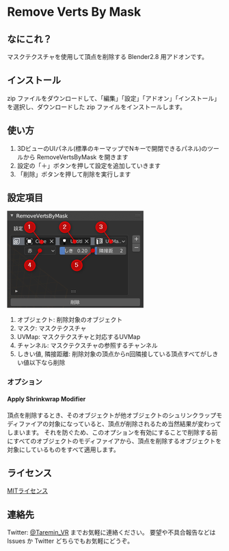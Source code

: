# Remove Verts By Mask

## なにこれ？

マスクテクスチャを使用して頂点を削除する Blender2.8 用アドオンです。


## インストール

zip ファイルをダウンロードして、「編集」「設定」「アドオン」「インストール」を選択し、ダウンロードした zip ファイルをインストールします。


## 使い方

1. 3DビューのUIパネル(標準のキーマップでNキーで開閉できるパネル)のツールから RemoveVertsByMask を開きます
2. 設定の「＋」ボタンを押して設定を追加していきます
3. 「削除」ボタンを押して削除を実行します


## 設定項目

![設定項目](./image/settings.png)

1. オブジェクト: 削除対象のオブジェクト
2. マスク: マスクテクスチャ
3. UVMap: マスクテクスチャと対応するUVMap
4. チャンネル: マスクテクスチャの参照するチャンネル
5. しきい値, 隣接距離: 削除対象の頂点からn回隣接している頂点すべてがしきい値以下なら削除

### オプション

#### Apply Shrinkwrap Modifier

頂点を削除するとき、そのオブジェクトが他オブジェクトのシュリンクラップモディファイアの対象になっていると、頂点が削除されるため当然結果が変わってしまいます。
それを防ぐため、このオプションを有効にすることで削除する前にすべてのオブジェクトのモディファイアから、頂点を削除するオブジェクトを対象にしているものをすべて適用します。


## ライセンス

[MITライセンス](./LICENSE)


## 連絡先

Twitter: [@Taremin_VR](https://twitter.com/Taremin_VR) までお気軽に連絡ください。
要望や不具合報告などは Issues か Twitter どちらでもお気軽にどうぞ。